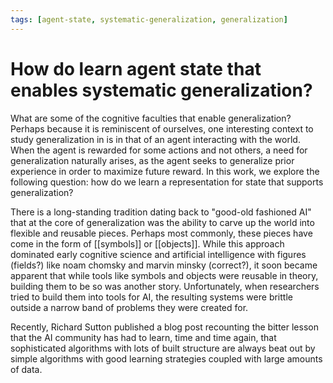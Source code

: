 ```yaml
---
tags: [agent-state, systematic-generalization, generalization]
---
```


# How do learn agent state that enables systematic generalization?


What are some of the cognitive faculties that enable generalization? Perhaps because it is reminiscent of ourselves, one interesting context to study generalization in is in that of an agent interacting with the world. When the agent is rewarded for some actions and not others, a need for generalization naturally arises, as the agent seeks to generalize prior experience in order to maximize future reward. In this work, we explore the following question: how do we learn a representation for state that supports generalization?

There is a long-standing tradition dating back to "good-old fashioned AI" that at the core of generalization was the ability to carve up the world into flexible and reusable pieces. Perhaps most commonly, these pieces have come in the form of [[symbols]] or [[objects]]. While this approach dominated early cognitive science and artificial intelligence with figures (fields?) like noam chomsky and marvin minsky (correct?), it soon became apparent that while tools like symbols and objects were reusable in theory, building them to be so was another story. Unfortunately, when researchers tried to build them into tools for AI, the resulting systems were brittle outside a narrow band of problems they were created for. 

Recently, Richard Sutton published a blog post recounting the bitter lesson that the AI community has had to learn, time and time again, that sophisticated algorithms with lots of built structure are always beat out by simple algorithms with good learning strategies coupled with large amounts of data.


